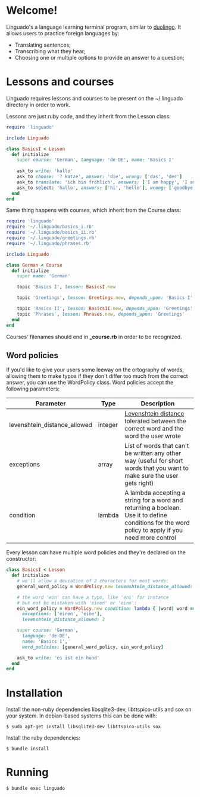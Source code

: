 # Welcome!

Linguado's a language learning terminal program, similar to [duolingo](https://duolingo.com/). It allows users to practice foreign languages by:
* Translating sentences;
* Transcribing what they hear;
* Choosing one or multiple options to provide an answer to a question;

# Lessons and courses

Linguado requires lessons and courses to be present on the ~/.linguado directory in order to work.

Lessons are just ruby code, and they inherit from the Lesson class:

```ruby
require 'linguado'

include Linguado

class BasicsI < Lesson
  def initialize
    super course: 'German', language: 'de-DE', name: 'Basics I' 
    
    ask_to write: 'hallo'
    ask_to choose: '? katze', answer: 'die', wrong: ['das', 'der']
    ask_to translate: 'ich bin fröhlich', answers: ['I am happy', 'I am cheerful']
    ask_to select: 'hallo', answers: ['hi', 'hello'], wrong: ['goodbye']
  end
end
```

Same thing happens with courses, which inherit from the Course class:

```ruby
require 'linguado'
require '~/.linguado/basics_i.rb'
require '~/.linguado/basics_ii.rb'
require '~/.linguado/greetings.rb'
require '~/.linguado/phrases.rb'

include Linguado

class German < Course
  def initialize
    super name: 'German'

    topic 'Basics I', lesson: BasicsI.new

    topic 'Greetings', lesson: Greetings.new, depends_upon: 'Basics I'

    topic 'Basics II', lesson: BasicsII.new, depends_upon: 'Greetings'
    topic 'Phrases', lesson: Phrases.new, depends_upon: 'Greetings'
  end
end
```

Courses' filenames should end in **_course.rb** in order to be recognized.


## Word policies

If you'd like to give your users some leeway on the ortography of words, allowing them to make typos if they don't differ too much from the correct answer, you can use the WordPolicy class. Word policies accept the following parameters:

|Parameter|Type|Description|
|-|-|-|
|levenshtein_distance_allowed|integer|[Levenshtein distance](https://en.wikipedia.org/wiki/Levenshtein_distance) tolerated between the correct word and the word the user wrote|
|exceptions|array|List of words that can't be written any other way (useful for short words that you want to make sure the user gets right)|
|condition|lambda|A lambda accepting a string for a word and returning a boolean. Use it to define conditions for the word policy to apply if you need more control|


Every lesson can have multiple word policies and they're declared on the constructor:

```ruby
class BasicsI < Lesson
  def initialize
    # we'll allow a deviation of 2 characters for most words:
    general_word_policy = WordPolicy.new levenshtein_distance_allowed: 2

    # the word 'ein' can have a typo, like 'eni' for instance
    # but not be mistaken with 'einen' or 'eine':
    ein_word_policy = WordPolicy.new condition: lambda { |word| word == 'ein' },
      exceptions: ['einen', 'eine'], 
      levenshtein_distance_allowed: 2

    super course: 'German', 
      language: 'de-DE', 
      name: 'Basics I', 
      word_policies: [general_word_policy, ein_word_policy]

    ask_to write: 'es ist ein hund'
  end
end
```

# Installation

Install the non-ruby dependencies libsqlite3-dev, libttspico-utils and sox on your system. In debian-based systems this can be done with:

	$ sudo apt-get install libsqlite3-dev libttspico-utils sox
	
Install the ruby dependencies:
	
	$ bundle install

# Running

	$ bundle exec linguado
